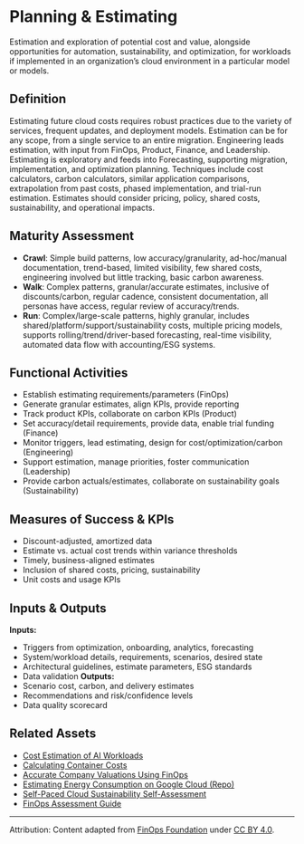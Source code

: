<!-- filepath: context/FinOps_Framework/capabilities/planning-estimating.md -->
# Planning & Estimating

Estimation and exploration of potential cost and value, alongside opportunities for automation, sustainability, and optimization, for workloads if implemented in an organization’s cloud environment in a particular model or models.

## Definition

Estimating future cloud costs requires robust practices due to the variety of services, frequent updates, and deployment models. Estimation can be for any scope, from a single service to an entire migration. Engineering leads estimation, with input from FinOps, Product, Finance, and Leadership. Estimating is exploratory and feeds into Forecasting, supporting migration, implementation, and optimization planning. Techniques include cost calculators, carbon calculators, similar application comparisons, extrapolation from past costs, phased implementation, and trial-run estimation. Estimates should consider pricing, policy, shared costs, sustainability, and operational impacts.

## Maturity Assessment
- **Crawl**: Simple build patterns, low accuracy/granularity, ad-hoc/manual documentation, trend-based, limited visibility, few shared costs, engineering involved but little tracking, basic carbon awareness.
- **Walk**: Complex patterns, granular/accurate estimates, inclusive of discounts/carbon, regular cadence, consistent documentation, all personas have access, regular review of accuracy/trends.
- **Run**: Complex/large-scale patterns, highly granular, includes shared/platform/support/sustainability costs, multiple pricing models, supports rolling/trend/driver-based forecasting, real-time visibility, automated data flow with accounting/ESG systems.

## Functional Activities
- Establish estimating requirements/parameters (FinOps)
- Generate granular estimates, align KPIs, provide reporting
- Track product KPIs, collaborate on carbon KPIs (Product)
- Set accuracy/detail requirements, provide data, enable trial funding (Finance)
- Monitor triggers, lead estimating, design for cost/optimization/carbon (Engineering)
- Support estimation, manage priorities, foster communication (Leadership)
- Provide carbon actuals/estimates, collaborate on sustainability goals (Sustainability)

## Measures of Success & KPIs
- Discount-adjusted, amortized data
- Estimate vs. actual cost trends within variance thresholds
- Timely, business-aligned estimates
- Inclusion of shared costs, pricing, sustainability
- Unit costs and usage KPIs

## Inputs & Outputs
**Inputs:**
- Triggers from optimization, onboarding, analytics, forecasting
- System/workload details, requirements, scenarios, desired state
- Architectural guidelines, estimate parameters, ESG standards
- Data validation
**Outputs:**
- Scenario cost, carbon, and delivery estimates
- Recommendations and risk/confidence levels
- Data quality scorecard

## Related Assets
- [Cost Estimation of AI Workloads](https://www.finops.org/wg/cost-estimation-of-ai-workloads/)
- [Calculating Container Costs](https://www.finops.org/wg/calculating-container-costs/)
- [Accurate Company Valuations Using FinOps](https://www.finops.org/wg/accurate-company-valuations-using-finops/)
- [Estimating Energy Consumption on Google Cloud (Repo)](https://www.finops.org/assets/cloud-jewels-estimating-energy-consumption-on-google-cloud/)
- [Self-Paced Cloud Sustainability Self-Assessment](https://www.finops.org/assets/cloud-environmental-sustainability-self-assessment/)
- [FinOps Assessment Guide](https://www.finops.org/wg/finops-assessment/)

---

Attribution: Content adapted from [FinOps Foundation](https://www.finops.org/framework/capabilities/planning-estimating/) under [CC BY 4.0](https://www.finops.org/introduction/how-to-use/).
